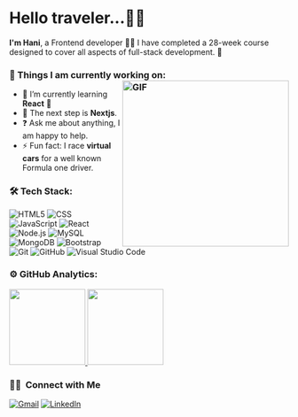 # Hello traveler...🚶‍♂️
**I'm Hani**, a Frontend developer 👨‍💻 
 I have completed a 28-week course designed to cover all aspects of full-stack development. 🚀  
  
### 🌱 Things I am currently working on:             <img align="right" alt="GIF" height="300px" src="tenor.gif" />

- 🔭 I’m currently learning **React** 🤩  
- 🌱 The next step is **Nextjs**.  
- ❓ Ask me about anything, I am happy to help.  
- ⚡ Fun fact: I race **virtual cars** for a well known Formula one driver.  


### 🛠 Tech Stack:  

  ![HTML5](https://img.shields.io/badge/-HTML5-333333?style=flat&logo=HTML5)
  ![CSS](https://img.shields.io/badge/-CSS-333333?style=flat&logo=CSS3&logoColor=1572B6)
  ![JavaScript](https://img.shields.io/badge/-JavaScript-333333?style=flat&logo=javascript)
  ![React](https://img.shields.io/badge/-React-333333?style=flat&logo=React)
  ![Node.js](https://img.shields.io/badge/-Node.js-333333?style=flat&logo=Node.js)
  ![MySQL](https://img.shields.io/badge/-MySQL-333333?style=flat&logo=mysql&logoColor=white)
  ![MongoDB](https://img.shields.io/badge/-MongoDB-333333?style=flat&logo=mongodb&logoColor=white)
  ![Bootstrap](https://img.shields.io/badge/-Bootstrap-333333?style=flat&logo=bootstrap&logoColor=563D7C)
  ![Git](https://img.shields.io/badge/-Git-333333?style=flat&logo=git)
  ![GitHub](https://img.shields.io/badge/-GitHub-333333?style=flat&logo=github)
  ![Visual Studio Code](https://img.shields.io/badge/-Visual%20Studio%20Code-333333?style=flat&logo=visual-studio-code&logoColor=007ACC)

### ⚙️ GitHub Analytics:

 <a href="https://github.com/AVS1508">
  <img height="137px" src="https://github-readme-stats-eight-theta.vercel.app/api?username=Hani-AS&show_icons=true&theme=algolia&include_all_commits=true&count_private=true"/>
  <img height="137px" src="https://github-readme-stats-eight-theta.vercel.app/api/top-langs/?username=Hani-AS&layout=compact&langs_count=8&theme=algolia"/>
</a>

### 🤝🏻 &nbsp;Connect with Me

 [![Gmail](https://img.shields.io/badge/-GMAIL-D14836?style=for-the-badge&logo=gmail&logoColor=white)](mailto:h.sabti87@gmail.com)
[![LinkedIn](https://img.shields.io/badge/-LINKEDIN-0077B5?style=for-the-badge&logo=linkedin&logoColor=white)](https://www.linkedin.com/in/hani-al-sabti/)
